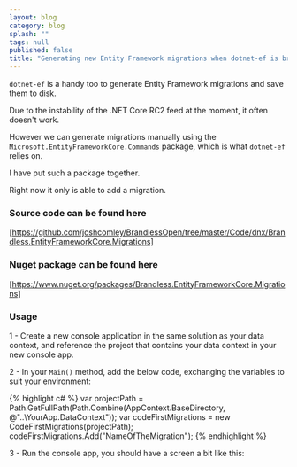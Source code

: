 ```yaml
---
layout: blog
category: blog
splash: ""
tags: null
published: false
title: "Generating new Entity Framework migrations when dotnet-ef is broken"
---
```


`dotnet-ef` is a handy too to generate Entity Framework migrations and save them to disk.

Due to the instability of the .NET Core RC2 feed at the moment, it often doesn't work.

However we can generate migrations manually using the `Microsoft.EntityFrameworkCore.Commands` package, which is what `dotnet-ef` relies on.

I have put such a package together.

Right now it only is able to add a migration.

### Source code can be found here
[https://github.com/joshcomley/BrandlessOpen/tree/master/Code/dnx/Brandless.EntityFrameworkCore.Migrations]

### Nuget package can be found here
[https://www.nuget.org/packages/Brandless.EntityFrameworkCore.Migrations]

### Usage

1 - Create a new console application in the same solution as your data context, and reference the project that contains your data context in your new console app.

2 - In your `Main()` method, add the below code, exchanging the variables to suit your environment:

{% highlight c# %}
var projectPath = Path.GetFullPath(Path.Combine(AppContext.BaseDirectory, @"..\YourApp.DataContext"));
var codeFirstMigrations = new CodeFirstMigrations<YourDbContext>(projectPath);
codeFirstMigrations.Add("NameOfTheMigration");
{% endhighlight %}

3 - Run the console app, you should have a screen a bit like this: